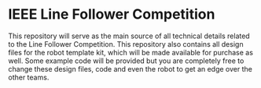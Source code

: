 # IEEE Line Follower Competition
This repository will serve as the main source of all technical details related to the Line Follower Competition. This repository also contains all design files for the robot template kit, which will be made available for purchase as well. Some example code will be provided but you are completely free to change these design files, code and even the robot to get an edge over the other teams.
